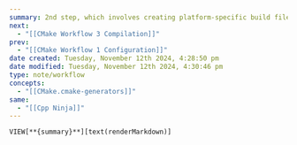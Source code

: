```yaml
---
summary: 2nd step, which involves creating platform-specific build files (Makefile, Ninja, or Visual Studio).
next:
  - "[[CMake Workflow 3 Compilation]]"
prev:
  - "[[CMake Workflow 1 Configuration]]"
date created: Tuesday, November 12th 2024, 4:28:50 pm
date modified: Tuesday, November 12th 2024, 4:30:46 pm
type: note/workflow
concepts:
  - "[[CMake.cmake-generators]]"
same:
  - "[[Cpp Ninja]]"
---
```

`VIEW[**{summary}**][text(renderMarkdown)]`